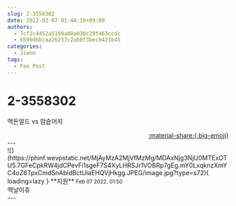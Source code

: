 ```yaml
---
slug: 2-3558302
date: 2022-02-07 01:44:19+09:00
authors:
  - 7cf2c4452a5199a88a030c29f463ccdc
  - 6599dbbcaa26237c2ab0f3becb421b45
categories:
  - Jiwon
tags:
  - Fan Post
---
```


# 2-3558302

<div class="post-container" markdown="1">
<div class="content-container md-sidebar__scrollwrap" markdown="1">

맥돈얼드 vs 맘슽어치

</div>
</div>

<div style="text-align: right;" markdown="1">
<a href="https://weverse.io/fromis9/fanpost/2-3558302" style="text-align: right;">:material-share:{.big-emoji}</a>
</div>
---

<div class="comments-container md-sidebar__scrollwrap" markdown="1">
<div class="comment" markdown="1">
<div class='id-container' markdown="1">
![](https://phinf.wevpstatic.net/MjAyMzA2MjVfMzMg/MDAxNjg3NjU0MTExOTU5.7GFeCpkRW4jdCPevFi1sgeF7S4XyLHRSJr1VOBRp7gEg.mY0LxqknzXmYC4oZ6TpxCmdSnAbldBctUiaEHQVjHkgg.JPEG/image.jpg?type=s72){ loading=lazy }
**<span class="artist">지원</span>** <small>Feb 07 2022, 01:50</small><br>
</div>
<div class='comment-body' markdown="1">
맥날이쥬
</div>
</div>
</div>
---
